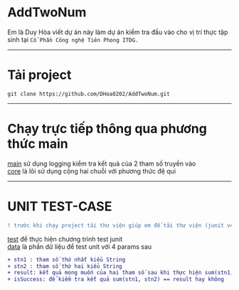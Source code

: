 # AddTwoNum
Em là Duy Hòa viết dự án này làm dự án kiểm tra đầu vào cho vị trí thực tập sinh tại `Cổ Phần Công nghệ Tiên Phong ITDG.`
<hr/>

# Tải project
```
git clone https://github.com/DHoa0202/AddTwoNum.git
```

<hr/>

# Chạy trực tiếp thông qua phương thức main

[main](./src/main/java/com/Add2Num.java) sử dụng logging kiểm tra kết quả của 2 tham số truyền vào<br/>
[core](./src/main/java/com/MyBigNumber.java) là lõi sử dụng cộng hai chuỗi với phương thức đệ qui
<hr/>

# UNIT TEST-CASE
```diff
! trước khi chạy project tải thư viện giúp em để tải thư viện (junit v4.13.1)
```

[test](./src/test/java/test/TestAddTwoNums.java) để thực hiện chương trình test junit <br/>
[data](./src/test/java/test/TestData.java) là phần dữ liệu để test unit với 4 params sau

```diff
+ stn1 : tham số thứ nhất kiểu String
+ stn2 : tham số thứ hai kiểu String
+ result: kết quả mong muốn của hai tham số sau khi thực hiện sum(stn1, stn2)
+ isSuccess: để kiểm tra kết quả sum(stn1, stn2) == result hay không
```
